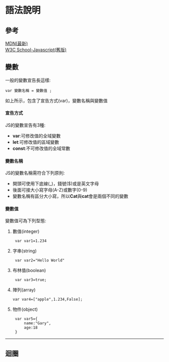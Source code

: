 # 語法說明

## 參考

[MDN(最新)](https://developer.mozilla.org/zh-TW/docs/Web/JavaScript)  
[W3C School-Javascript(舊版)](https://www.w3schools.com/js/js_intro.asp)

## 變數

一般的變數宣告長這樣:

    var 變數名稱 = 變數值 ;
如上所示，包含了宣告方式(var)，變數名稱與變數值

#### 宣告方式  

JS的變數宣告有3種:

* **var**:可修改值的全域變數  
* **let**:可修改值的區域變數  
* **const**:不可修改值的全域常數    

#### 變數名稱

JS的變數名稱需符合下列原則:
* 開頭可使用下底線(_)，錢號($)或是英文字母
* 後面可接大小寫字母(A-Z)或數字(0-9)
* 變數名稱有區分大小寫，所以**Cat**與**cat**會是兩個不同的變數 

#### 變數值

變數值可為下列型態:

1. 數值(integer)

        var var1=1.234

1. 字串(string)

        var var2="Hello World"

1. 布林值(boolean)

        var var3=true;

1. 陣列(array)

       var var4=["apple",1.234,False]; 

1. 物件(object)

        var var5={
            name:"Gary",
            age:18
        }
---

## 迴圈